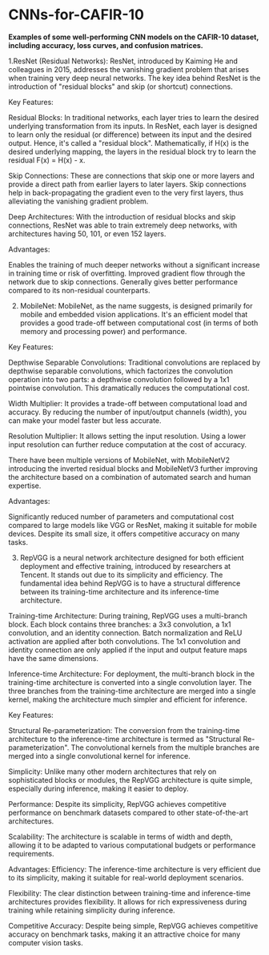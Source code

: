 # CNNs-for-CAFIR-10
**Examples of some well-performing CNN models on the CAFIR-10 dataset, including accuracy, loss curves, and confusion matrices.**

1.ResNet (Residual Networks): ResNet, introduced by Kaiming He and colleagues in 2015, addresses the vanishing gradient problem that arises when training very deep neural networks. The key idea behind ResNet is the introduction of "residual blocks" and skip (or shortcut) connections.

Key Features:

Residual Blocks: In traditional networks, each layer tries to learn the desired underlying transformation from its inputs. In ResNet, each layer is designed to learn only the residual (or difference) between its input and the desired output. Hence, it's called a "residual block". Mathematically, if H(x) is the desired underlying mapping, the layers in the residual block try to learn the residual F(x) = H(x) - x.

Skip Connections: These are connections that skip one or more layers and provide a direct path from earlier layers to later layers. Skip connections help in back-propagating the gradient even to the very first layers, thus alleviating the vanishing gradient problem.

Deep Architectures: With the introduction of residual blocks and skip connections, ResNet was able to train extremely deep networks, with architectures having 50, 101, or even 152 layers.

Advantages:

Enables the training of much deeper networks without a significant increase in training time or risk of overfitting.
Improved gradient flow through the network due to skip connections.
Generally gives better performance compared to its non-residual counterparts.

2. MobileNet: MobileNet, as the name suggests, is designed primarily for mobile and embedded vision applications. It's an efficient model that provides a good trade-off between computational cost (in terms of both memory and processing power) and performance.

Key Features:

Depthwise Separable Convolutions: Traditional convolutions are replaced by depthwise separable convolutions, which factorizes the convolution operation into two parts: a depthwise convolution followed by a 1x1 pointwise convolution. This dramatically reduces the computational cost.

Width Multiplier: It provides a trade-off between computational load and accuracy. By reducing the number of input/output channels (width), you can make your model faster but less accurate.

Resolution Multiplier: It allows setting the input resolution. Using a lower input resolution can further reduce computation at the cost of accuracy.

There have been multiple versions of MobileNet, with MobileNetV2 introducing the inverted residual blocks and MobileNetV3 further improving the architecture based on a combination of automated search and human expertise.

Advantages:

Significantly reduced number of parameters and computational cost compared to large models like VGG or ResNet, making it suitable for mobile devices.
Despite its small size, it offers competitive accuracy on many tasks.

3. RepVGG is a neural network architecture designed for both efficient deployment and effective training, introduced by researchers at Tencent. It stands out due to its simplicity and efficiency. The fundamental idea behind RepVGG is to have a structural difference between its training-time architecture and its inference-time architecture.

Training-time Architecture: During training, RepVGG uses a multi-branch block. Each block contains three branches: a 3x3 convolution, a 1x1 convolution, and an identity connection. Batch normalization and ReLU activation are applied after both convolutions. The 1x1 convolution and identity connection are only applied if the input and output feature maps have the same dimensions.

Inference-time Architecture: For deployment, the multi-branch block in the training-time architecture is converted into a single convolution layer. The three branches from the training-time architecture are merged into a single kernel, making the architecture much simpler and efficient for inference.

Key Features:

Structural Re-parameterization: The conversion from the training-time architecture to the inference-time architecture is termed as "Structural Re-parameterization". The convolutional kernels from the multiple branches are merged into a single convolutional kernel for inference.

Simplicity: Unlike many other modern architectures that rely on sophisticated blocks or modules, the RepVGG architecture is quite simple, especially during inference, making it easier to deploy.

Performance: Despite its simplicity, RepVGG achieves competitive performance on benchmark datasets compared to other state-of-the-art architectures.

Scalability: The architecture is scalable in terms of width and depth, allowing it to be adapted to various computational budgets or performance requirements.

Advantages:
Efficiency: The inference-time architecture is very efficient due to its simplicity, making it suitable for real-world deployment scenarios.

Flexibility: The clear distinction between training-time and inference-time architectures provides flexibility. It allows for rich expressiveness during training while retaining simplicity during inference.

Competitive Accuracy: Despite being simple, RepVGG achieves competitive accuracy on benchmark tasks, making it an attractive choice for many computer vision tasks.

